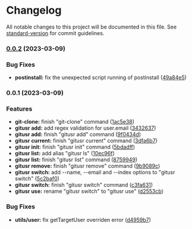 # Changelog

All notable changes to this project will be documented in this file. See [standard-version](https://github.com/conventional-changelog/standard-version) for commit guidelines.

### [0.0.2](https://github.com/northwang-lucky/gitusr/compare/v0.0.1...v0.0.2) (2023-03-09)

### Bug Fixes

- **postinstall:** fix the unexpected script running of postinstall ([49a84e5](https://github.com/northwang-lucky/gitusr/commit/49a84e54bcab8abef72c28bfdaf604a270716859))

### 0.0.1 (2023-03-09)

### Features

- **git-clone:** finish "git-clone" command ([1ac5e38](https://github.com/northwang-lucky/gitusr/commit/1ac5e38a2a8044c74b2e3741b71370734e337bce))
- **gitusr add:** add regex validation for user.email ([3432637](https://github.com/northwang-lucky/gitusr/commit/3432637b46662cbe4b0c50fe7131fe39ac04ab91))
- **gitusr add:** finish "gitusr add" command ([9f0434d](https://github.com/northwang-lucky/gitusr/commit/9f0434de7b440b58f94c821267d287cb38c8079e))
- **gitusr current:** finish "gitusr current" command ([3dfa6b7](https://github.com/northwang-lucky/gitusr/commit/3dfa6b77b5918f3e05586f092da3a53e92b2bb79))
- **gitusr init:** finish "gitusr init" command ([5bdadff](https://github.com/northwang-lucky/gitusr/commit/5bdadff8e2c0aa4b8fff5a1334ef90e4d1ca65f4))
- **gitusr list:** add alias "gitusr ls" ([10ec96f](https://github.com/northwang-lucky/gitusr/commit/10ec96f6126ace335955e9ab416bddf05442916b))
- **gitusr list:** finish "gitusr list" command ([8759949](https://github.com/northwang-lucky/gitusr/commit/875994983d873fce5764d34879b2589435161a57))
- **gitusr remove:** finish "gitusr remove" command ([9b9089c](https://github.com/northwang-lucky/gitusr/commit/9b9089c2cfcbf0c56536f134ea9b4e1b03fac722))
- **gitusr switch:** add --name, --email and --index options to "gitusr switch" ([5c2baf0](https://github.com/northwang-lucky/gitusr/commit/5c2baf03fd0f7c6f9f081ab4af2483b326b53568))
- **gitusr switch:** finish "gitusr switch" command ([c3fa631](https://github.com/northwang-lucky/gitusr/commit/c3fa63154a8dd02082fdf39c0fe01588d3852e9e))
- **gitusr use:** rename "gitusr switch" to "gitusr use" ([d2553cb](https://github.com/northwang-lucky/gitusr/commit/d2553cb3ffed697807010846dde3d4996b544495))

### Bug Fixes

- **utils/user:** fix getTargetUser overriden error ([d4959b7](https://github.com/northwang-lucky/gitusr/commit/d4959b7ef4fb34ec936989a0ba690ed38f59553b))
